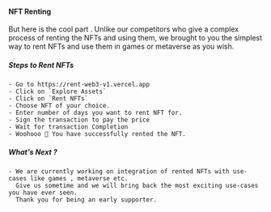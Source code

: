 #### NFT Renting

But here is the cool part .
Unlike our competitors who give a complex process of renting the NFTs and using them,
we brought to you the simplest way to rent NFTs and use them in games or metaverse as you wish.

##### Steps to Rent NFTs
  
    - Go to https://rent-web3-v1.vercel.app
    - Click on `Explore Assets`
    - Click on `Rent NFTs`
    - Choose NFT of your choice.
    - Enter number of days you want to rent NFT for.
    - Sign the transaction to pay the price
    - Wait for transaction Completion 
    - Woohooo 🥳 You have successfully rented the NFT.
    
##### What's Next ?
    - We are currently working on integration of rented NFTs with use-cases like games , metaverse etc.
      Give us sometime and we will bring back the most exciting use-cases you have ever seen.
      Thank you for being an early supporter.
      
